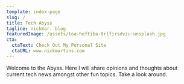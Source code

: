 ```yaml
---
template: index-page
slug: /
title: Tech Abyss
tagline: nickmar. blog
featuredImage: /assets/toa-heftiba-0rlfirsdvzu-unsplash.jpg
cta:
  ctaText: Check Out My Personal Site
  ctaURL: www.nickmartins.com
---
```

Welcome to the Abyss. Here I will share opinions and thoughts about current tech news amongst other fun topics. Take a look around.
